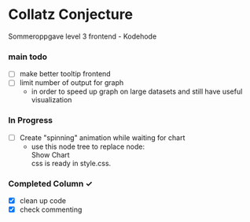 # Collatz Conjecture
Sommeroppgave level 3 frontend - Kodehode

### main todo
- [ ] make better tooltip frontend
- [ ] limit number of output for graph
  - in order to speed up graph on large datasets and still have useful visualization
 

### In Progress
- [ ] Create "spinning" animation while waiting for chart
  - use this node tree to replace node: <div class="lds-facebook"><div></div><div></div><div></div>Show Chart</div>
        css is ready in style.css.
        
### Completed Column ✓
- [x] clean up code
- [x] check commenting